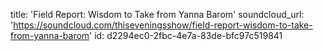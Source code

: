 title: 'Field Report: Wisdom to Take from Yanna Barom'
soundcloud_url: 'https://soundcloud.com/thiseveningsshow/field-report-wisdom-to-take-from-yanna-barom'
id: d2294ec0-2fbc-4e7a-83de-bfc97c519841
